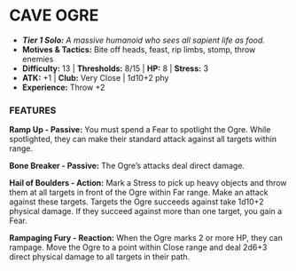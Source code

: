 # CAVE OGRE

- ***Tier 1 Solo:*** *A massive humanoid who sees all sapient life as food.*
- **Motives & Tactics:** Bite off heads, feast, rip limbs, stomp, throw enemies
- **Difficulty:** 13 | **Thresholds:** 8/15 | **HP:** 8 | **Stress:** 3
- **ATK:** +1 | **Club:** Very Close | 1d10+2 phy
- **Experience:** Throw +2

### FEATURES

**Ramp Up - Passive:** You must spend a Fear to spotlight the Ogre. While spotlighted, they can make their standard attack against all targets within range.

**Bone Breaker - Passive:** The Ogre’s attacks deal direct damage.

**Hail of Boulders - Action:** Mark a Stress to pick up heavy objects and throw them at all targets in front of the Ogre within Far range. Make an attack against these targets. Targets the Ogre succeeds against take 1d10+2 physical damage. If they succeed against more than one target, you gain a Fear.

**Rampaging Fury - Reaction:** When the Ogre marks 2 or more HP, they can rampage. Move the Ogre to a point within Close range and deal 2d6+3 direct physical damage to all targets in their path.
